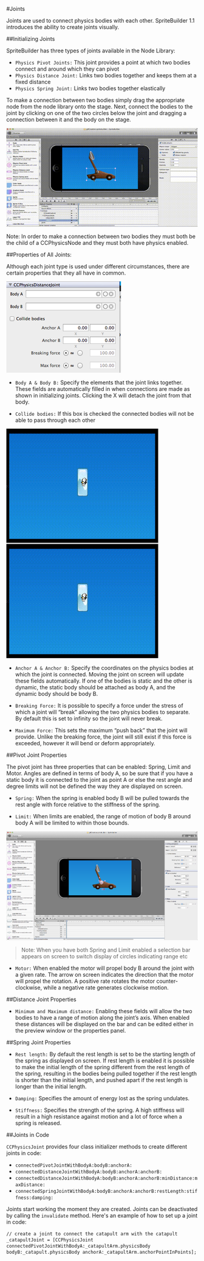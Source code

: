
#Joints

Joints are used to connect physics bodies with each other.  SpriteBuilder 1.1 introduces the ability to create joints visually.

##Initializing Joints

SpriteBuilder has three types of joints available in the Node Library:
- `Physics Pivot Joints:` This joint provides a point at which two bodies connect and around which they can pivot
- `Physics Distance Joint:` Links two bodies together and keeps them at a fixed distance
- `Physics Spring Joint:` Links two bodies together elastically

To make a connection between two bodies simply drag the appropriate node from the node library onto the stage.  Next, connect the bodies to the joint by clicking on one of the two circles below the joint and dragging a connection between it and the body on the stage.

![image](../_images/editor/physics-joint-add-and-connect-animation.gif)

Note: In order to make a connection between two bodies they must both be the child of a CCPhysicsNode and they must both have physics enabled.

##Properties of All Joints:

Although each joint type is used under different circumstances, there are certain properties that they all have in common.

![image](../_images/editor/physics-joint-common-properties.png)

- `Body A & Body B:`  Specify the elements that the joint links together.  These fields are automatically filled in when connections are made as shown in initializing joints.  Clicking the X will detach the joint from that body.

- `Collide bodies:` If this box is checked the connected bodies will not be able to pass through each other

![image](../_images/editor/physics-joint-dont-collide-bodies-animation.gif)
![image](../_images/editor/physics-joint-dont-collide-bodies-animation.gif)

- `Anchor A & Anchor B:` Specify the coordinates on the physics bodies at which the joint is connected.  Moving the joint on screen will update these fields automatically.  If one of the bodies is static and the other is dynamic, the static body should be attached as body A, and the dynamic body should be body B.

- `Breaking Force:` It is possible to specify a force under the stress of which a joint will “break” allowing the two physics bodies to separate.  By default this is set to infinity so the joint will never break.

- `Maximum Force:`  This sets the maximum “push back” that the joint will provide.  Unlike the breaking force, the joint will still exist if this force is exceeded, however it will bend or deform appropriately.


##Pivot Joint Properties

The pivot joint has three properties that can be enabled: Spring, Limit and Motor.  Angles are defined in terms of body A, so be sure that if you have a static body it is connected to the joint as point A or else the rest angle and degree limits will not be defined the way they are displayed on screen.

- `Spring:` When the spring is enabled body B will be pulled towards the rest angle with force relative to the stiffness of the spring.

- `Limit:`  When limits are enabled, the range of motion of body B around body A will be limited to within those bounds.

![image](../_images/editor/physics-joint-pivot-mode-indicators.png)

> Note: When you have both Spring and Limit enabled a selection bar appears on screen to switch display of circles indicating range etc

- `Motor:`  When enabled the motor will propel body B around the joint  with a given rate.  The arrow on screen indicates the direction that the motor will propel the rotation.  A positive rate rotates the motor counter-clockwise, while a negative rate generates clockwise motion.


##Distance Joint Properties

- `Minimum and Maximum distance:` Enabling these fields will allow the two bodies to have a range of motion along the joint’s axis.  When enabled these distances will be displayed on the bar and can be edited either in the preview window or the properties panel.

##Spring Joint Properties

- `Rest length:`  By default the rest length is set to be the starting length of the spring as displayed on screen.  If rest length is enabled it is possible to make the initial length of the spring different from the rest length of the spring, resulting in the bodies being pulled together if the rest length is shorter than the initial length, and pushed apart if the rest length is longer than the initial length.

- `Damping:`   Specifies the amount of energy lost as the spring undulates.

- `Stiffness:`  Specifies the strength of the spring.  A high stiffness will result in a high resistance against motion and a lot of force when a spring is released.

##Joints in Code

`CCPhysicsJoint` provides four class initializer methods to create different joints in code:

- `connectedPivotJointWithBodyA:bodyB:anchorA:`
- `connectedDistanceJointWithBodyA:bodyB:anchorA:anchorB:`
- `connectedDistanceJointWithBodyA:bodyB:anchorA:anchorB:minDistance:maxDistance:`
- `connectedSpringJointWithBodyA:bodyB:anchorA:anchorB:restLength:stiffness:damping:`

Joints start working the moment they are created. Joints can be deactivated by calling the `invalidate` method. Here's an example of how to set up a joint in code:

	// create a joint to connect the catapult arm with the catapult
	_catapultJoint = [CCPhysicsJoint connectedPivotJointWithBodyA:_catapultArm.physicsBody bodyB:_catapult.physicsBody anchorA:_catapultArm.anchorPointInPoints];